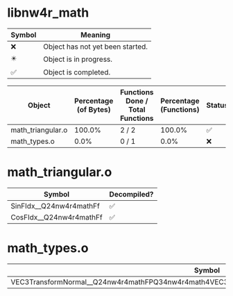 # libnw4r_math
| Symbol | Meaning 
| ------------- | ------------- 
| :x: | Object has not yet been started. 
| :eight_pointed_black_star: | Object is in progress. 
| :white_check_mark: | Object is completed. 


| Object | Percentage (of Bytes) | Functions Done / Total Functions | Percentage (Functions) | Status 
| ------------- | ------------- | ------------- | ------------- | ------------- 
| math_triangular.o | 100.0% | 2 / 2 | 100.0% | :white_check_mark: 
| math_types.o | 0.0% | 0 / 1 | 0.0% | :x: 


# math_triangular.o
| Symbol | Decompiled? |
| ------------- | ------------- |
| SinFIdx__Q24nw4r4mathFf | :white_check_mark: |
| CosFIdx__Q24nw4r4mathFf | :white_check_mark: |


# math_types.o
| Symbol | Decompiled? |
| ------------- | ------------- |
| VEC3TransformNormal__Q24nw4r4mathFPQ34nw4r4math4VEC3PCQ34nw4r4math5MTX34PCQ34nw4r4math4VEC3 | :x: |


